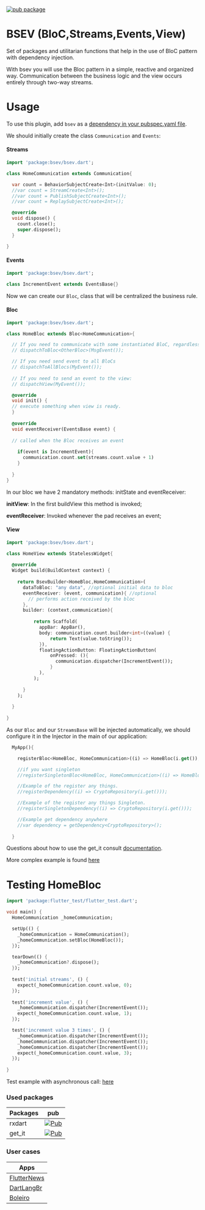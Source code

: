 [![pub package](https://img.shields.io/pub/v/bsev.svg)](https://pub.dartlang.org/packages/bsev)

# BSEV (BloC,Streams,Events,View)

Set of packages and utilitarian functions that help in the use of BloC pattern with dependency injection.

With bsev you will use the Bloc pattern in a simple, reactive and organized way. Communication between the business logic and the view occurs entirely through two-way streams.

# Usage
To use this plugin, add `bsev` as a [dependency in your pubspec.yaml file](https://flutter.io/platform-plugins/).

We should initially create the class `Communication` and `Events`:

#### Streams

``` dart
import 'package:bsev/bsev.dart';

class HomeCommunication extends Communication{

  var count = BehaviorSubjectCreate<Int>(initValue: 0);
  //var count = StreamCreate<Int>();
  //var count = PublishSubjectCreate<Int>();
  //var count = ReplaySubjectCreate<Int>();

  @override
  void dispose() {
    count.close();
    super.dispose();
  }

}

```

#### Events

``` dart
import 'package:bsev/bsev.dart';

class IncrementEvent extends EventsBase{}

```

Now we can create our `Bloc`, class that will be centralized the business rule.

#### Bloc

``` dart
import 'package:bsev/bsev.dart';

class HomeBloc extends Bloc<HomeCommunication>{

  // If you need to communicate with some instantiated BloC, regardless of whether part of your tree of widgets can use:
  // dispatchToBloc<OtherBloc>(MsgEvent());

  // If you need send event to all BloCs
  // dispatchToAllBlocs(MyEvent());
  
  // If you need to send an event to the view:
  // dispatchView(MyEvent());

  @override
  void init() {
  // execute something when view is ready.
  }
  
  @override
  void eventReceiver(EventsBase event) {
  
  // called when the Bloc receives an event
  
    if(event is IncrementEvent){
      communication.count.set(streams.count.value + 1)
    }
    
  }
}

```

In our bloc we have 2 mandatory methods: initState and eventReceiver:

**initView**: In the first buildView this method is invoked;

**eventReceiver**: Invoked whenever the pad receives an event;

#### View

``` dart
import 'package:bsev/bsev.dart';

class HomeView extends StatelessWidget{
  
  @override
  Widget build(BuildContext context) {
    
    return BsevBuilder<HomeBloc,HomeCommunication>(
      dataToBloc: "any data", //optional initial data to bloc
      eventReceiver: (event, communication){ //optional
        // performs action received by the bloc
      },
      builder: (context,communication){
      
          return Scaffold(
            appBar: AppBar(),
            body: communication.count.builder<int>((value) {
                return Text(value.toString());
            }),
            floatingActionButton: FloatingActionButton(
                onPressed: (){
                  communication.dispatcher(IncrementEvent());
                }
            ),
          );
      
      }
    );
    
  }
  
}

```

As our `Bloc` and our `StreamsBase` will be injected automatically, we should configure it in the Injector in the main of our application:

``` dart
  MyApp(){

    registerBloc<HomeBloc, HomeCommunication>((i) => HomeBloc(i.get()), () => HomeCommunication());

    //if you want singleton
    //registerSingletonBloc<HomeBloc, HomeCommunication>((i) => HomeBloc(i.get()), () => HomeCommunication());

    //Example of the register any things.
    //registerDependency((i) => CryptoRepository(i.get()));

    //Example of the register any things Singleton.
    //registerSingletonDependency((i) => CryptoRepository(i.get()));

    //Example get dependency anywhere
    //var dependency = getDependency<CryptoRepository>();
    
  }
```
Questions about how to use the get_it consult [documentation](https://pub.dev/packages/get_it).

More complex example is found [here](https://github.com/RafaelBarbosatec/bsev/tree/master/example)

# Testing HomeBloc
```dart
import 'package:flutter_test/flutter_test.dart';

void main() {
  HomeCommunication _homeCommunication;

  setUp(() {
    _homeCommunication = HomeCommunication();
    _homeCommunication.setBloc(HomeBloc());
  });

  tearDown(() {
    _homeCommunication?.dispose();
  });
  
  test('initial streams', () {
    expect(_homeCommunication.count.value, 0);
  });
  
  test('increment value', () {
    _homeCommunication.dispatcher(IncrementEvent());
    expect(_homeCommunication.count.value, 1);
  });

  test('increment value 3 times', () {
    _homeCommunication.dispatcher(IncrementEvent());
    _homeCommunication.dispatcher(IncrementEvent());
    _homeCommunication.dispatcher(IncrementEvent());
    expect(_homeCommunication.count.value, 3);
  });
  
}
```

Test example with asynchronous call: [here](https://github.com/RafaelBarbosatec/bsev/blob/develop/example/test/home_bloc_test.dart)


### Used packages

Packages | pub
--------- | ------
rxdart     | [![Pub](https://img.shields.io/pub/v/rxdart.svg)](https://pub.dartlang.org/packages/rxdart)
get_it    | [![Pub](https://img.shields.io/pub/v/get_it.svg)](https://pub.dev/packages/get_it)

### User cases

Apps | 
--------- |
[FlutterNews](https://github.com/RafaelBarbosatec/flutter_news)     | 
[DartLangBr](https://github.com/dartlangbr/dart_lang_br_flutter_app)     | 
[Boleiro](http://boleiroapp.com.br/)     | 

